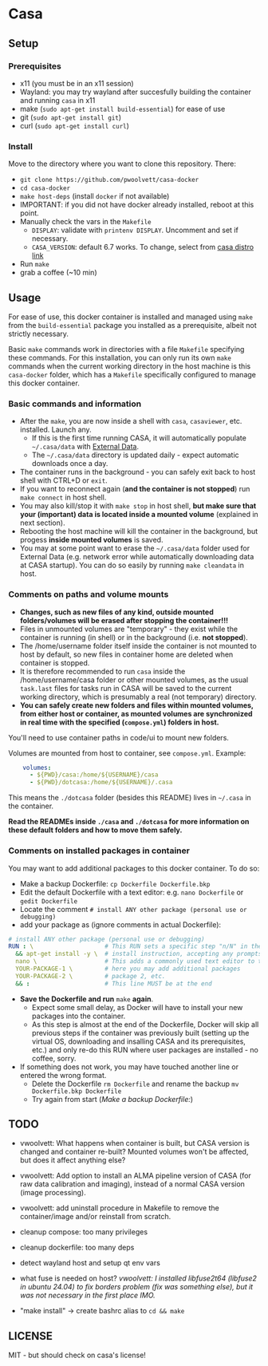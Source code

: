 # Casa

## Setup

### Prerequisites

* x11 (you must be in an x11 session)
* Wayland: you may try wayland after succesfully building the container and running `casa` in x11
* make (`sudo apt-get install build-essential`) for ease of use
* git (`sudo apt-get install git`)
* curl (`sudo apt-get install curl`)

### Install

Move to the directory where you want to clone this repository. There:
* `git clone https://github.com/pwoolvett/casa-docker`
* `cd casa-docker`
* `make host-deps` (install `docker` if not available)
* IMPORTANT: if you did not have docker already installed, reboot at this point.
* Manually check the vars in the `Makefile`
    * `DISPLAY`: validate with `printenv DISPLAY`. Uncomment and set if necessary.
    * `CASA_VERSION`: default 6.7 works. To change, select from [casa distro link](https://casa.nrao.edu/download/distro/casa/release/rhel/)
* Run `make`
* grab a coffee (~10 min)

## Usage

For ease of use, this docker container is installed and managed using `make` from the `build-essential` package you installed as a prerequisite, albeit not strictly necessary.

Basic `make` commands work in directories with a file `Makefile` specifying these commands. For this installation, you can only run its own `make` commands when the current working directory in the host machine is this `casa-docker` folder, which has a `Makefile` specifically configured to manage this docker container.

### Basic commands and information

* After the `make`, you are now inside a shell with `casa`, `casaviewer`, etc. installed. Launch any.
  * If this is the first time running CASA, it will automatically populate `~/.casa/data` with [External Data](https://casadocs.readthedocs.io/en/stable/notebooks/external-data.html).
  * The `~/.casa/data` directory is updated daily - expect automatic downloads once a day.
* The container runs in the background - you can safely exit back to host shell with CTRL+D or `exit`.
* If you want to reconnect again (**and the container is not stopped**) run `make connect` in host shell.
* You may also kill/stop it with `make stop` in host shell, **but make sure that your (important) data is located inside a mounted volume** (explained in next section).
* Rebooting the host machine will kill the container in the background, but progess **inside mounted volumes** is saved.
* You may at some point want to erase the `~/.casa/data` folder used for External Data (e.g. network error while automatically downloading data at CASA startup). You can do so easily by running `make cleandata` in host.

### Comments on paths and volume mounts

* **Changes, such as new files of any kind, outside mounted folders/volumes will be erased after stopping the container!!!**
* Files in unmounted volumes are "temporary" - they exist while the container is running (in shell) or in the background (i.e. **not stopped**).
* The /home/username folder itself inside the container is not mounted to host by default, so new files in container home are deleted when container is stopped.
* It is therefore recommended to run `casa` inside the /home/username/casa folder or other mounted volumes, as the usual `task.last` files for tasks run in CASA will be saved to the current working directory, which is presumably a real (not temporary) directory.
* **You can safely create new folders and files within mounted volumes, from either host or container, as mounted volumes are synchronized in real time with the specified (`compose.yml`) folders in host.**

You'll need to use container paths in code/ui to mount new folders.

Volumes are mounted from host to container, see `compose.yml`. Example:

```yaml
    volumes:
      - ${PWD}/casa:/home/${USERNAME}/casa
      - ${PWD}/dotcasa:/home/${USERNAME}/.casa
```

This means the `./dotcasa` folder (besides this README) lives in `~/.casa` in the container.

**Read the READMEs inside `./casa` and `./dotcasa` for more information on these default folders and how to move them safely.**

### Comments on installed packages in container
You may want to add additional packages to this docker container. To do so:
* Make a backup Dockerfile: `cp Dockerfile Dockerfile.bkp`
* Edit the default Dockerfile with a text editor: e.g. `nano Dockerfile` or `gedit Dockerfile`
* Locate the comment `# install ANY other package (personal use or debugging)`
* add your package as (ignore comments in actual Dockerfile):

```yaml
# install ANY other package (personal use or debugging)
RUN : \                    # This RUN sets a specific step "n/N" in the container building process
  && apt-get install -y \  # install instruction, accepting any prompts with -y option
  nano \                   # This adds a commonly used text editor to the container (default)
  YOUR-PACKAGE-1 \         # here you may add additional packages
  YOUR-PACKAGE-2 \         # package 2, etc.
  && :                     # This line MUST be at the end
```

* **Save the Dockerfile and run** `make` **again**.
  * Expect some small delay, as Docker will have to install your new packages into the container.
  * As this step is almost at the end of the Dockerfile, Docker will skip all previous steps if the container was previously built (setting up the virtual OS, downloading and insalling CASA and its prerequisites, etc.) and only re-do this RUN where user packages are installed - no coffee, sorry.
* If something does not work, you may have touched another line or entered the wrong format.
  * Delete the Dockerfile `rm Dockerfile` and rename the backup `mv Dockerfile.bkp Dockerfile`
  * Try again from start (*Make a backup Dockerfile:*)

## TODO
* vwoolvett: What happens when container is built, but CASA version is changed and container re-built? Mounted volumes won't be affected, but does it affect anything else?
* vwoolvett: Add option to install an ALMA pipeline version of CASA (for raw data calibration and imaging), instead of a normal CASA version (image processing).
* vwoolvett: add uninstall procedure in Makefile to remove the container/image and/or reinstall from scratch.

* cleanup compose: too many privileges
* cleanup dockerfile: too many deps
* detect wayland host and setup qt env vars
* what fuse is needed on host? *vwoolvett: I installed libfuse2t64 (libfuse2 in ubuntu 24.04) to fix borders problem (fix was something else), but it was not necessary in the first place IMO.*
* "make install" -> create bashrc alias to `cd && make`

## LICENSE

MIT - but should check on casa's license!
